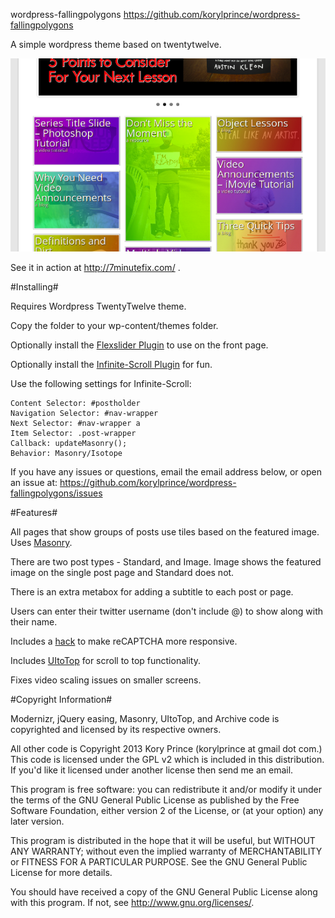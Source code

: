 wordpress-fallingpolygons
https://github.com/korylprince/wordpress-fallingpolygons

A simple wordpress theme based on twentytwelve.

![screenshot](screenshot.png)

See it in action at http://7minutefix.com/ .

#Installing#

Requires Wordpress TwentyTwelve theme.

Copy the folder to your wp-content/themes folder.

Optionally install the [Flexslider Plugin](https://github.com/korylprince/wordpress-flexslider) to use on the front page.

Optionally install the [Infinite-Scroll Plugin](http://wordpress.org/extend/plugins/infinite-scroll/) for fun.

Use the following settings for Infinite-Scroll:

    Content Selector: #postholder
    Navigation Selector: #nav-wrapper
    Next Selector: #nav-wrapper a
    Item Selector: .post-wrapper
    Callback: updateMasonry();
    Behavior: Masonry/Isotope

If you have any issues or questions, email the email address below, or open an issue at:
https://github.com/korylprince/wordpress-fallingpolygons/issues

#Features#

All pages that show groups of posts use tiles based on the featured image. Uses [Masonry](http://masonry.desandro.com/).

There are two post types - Standard, and Image. Image shows the featured image on the single post page and Standard does not.

There is an extra metabox for adding a subtitle to each post or page.

Users can enter their twitter username (don't include @) to show along with their name.

Includes a [hack](https://github.com/korylprince/reCAPTCHA_Responsive) to make reCAPTCHA more responsive.

Includes [UItoTop](http://mattvarone.com/web-design/uitotop-jquery-plugin/) for scroll to top functionality.

Fixes video scaling issues on smaller screens.

#Copyright Information#

Modernizr, jQuery easing, Masonry, UItoTop, and Archive code is copyrighted and licensed by its respective owners.

All other code is Copyright 2013 Kory Prince (korylprince at gmail dot com.) This code is licensed under the GPL v2 which is included in this distribution. If you'd like it licensed under another license then send me an email.

This program is free software: you can redistribute it and/or modify
it under the terms of the GNU General Public License as published by
the Free Software Foundation, either version 2 of the License, or
(at your option) any later version.

This program is distributed in the hope that it will be useful,
but WITHOUT ANY WARRANTY; without even the implied warranty of
MERCHANTABILITY or FITNESS FOR A PARTICULAR PURPOSE.  See the
GNU General Public License for more details.

You should have received a copy of the GNU General Public License
along with this program.  If not, see <http://www.gnu.org/licenses/>.
